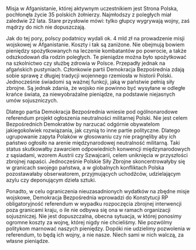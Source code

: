 Misja w Afganistanie, której aktywnym uczestnikiem jest Strona Polska, pochłonęła życie 35 polskich żołnierzy. Najmłodszy z poległych miał zaledwie 22 lata. Stare przysłowie mówi: tylko głupcy wygrywają wojny, zaś mądrzy do nich nie dopuszczają.

Jak do tej pory, polscy podatnicy wydali ok. 4 mld zł na prowadzenie misji wojskowej w Afganistanie. Koszty i tak są zaniżone. Nie obejmują bowiem pieniędzy spożytkowanych na leczenie kombatantów po powrocie, a także odszkodowań dla rodzin poległych. Te pieniądze można było spożytkować na szkolnictwo czy służbę zdrowia w Polsce. Przepadły jednak na afgańskich pustyniach. Członkowie partii Demokracja Bezpośrednia zdają sobie sprawę z długiej tradycji wojennego rzemiosła w historii Polski. Jednocześnie świadomi są ważnej funkcji, jaką w państwie pełnią siły zbrojne. Są jednak zdania, że wojsko nie powinno być wysyłane w odległe krańce świata, za niewyobrażalne pieniądze, na podstawie niejasnych umów sojuszniczych.

Dlatego partia Demokracja Bezpośrednia wniesie pod ogólnonarodowe referendum projekt ogłoszenia neutralności militarnej Polski. Nie jest celem Bezpośrednich Demokratów by narzucać odgórnie obywatelom jakiegokolwiek rozwiązania, jak czynią to inne partie polityczne. Dlatego ugrupowanie zapyta Polaków w głosowaniu czy nie pragnęliby aby ich państwo ogłosiło na arenie międzynarodowej neutralność militarną. Taki status skutkowałby zawarciem odpowiednich konwencji międzynarodowych z sąsiadami, wzorem Austrii czy Szwajcarii, celem uniknięcia w przyszłości zbrojnej napaści. Jednocześnie Polskie Siły Zbrojne skoncentrowałyby się w granicach swojego państwa, a w globalnych konfliktach Polska pozostawałaby obserwatorem, przyjmujących uchodźców, udzielającym azylu czy deponującym dzieła sztuki.

Ponadto, w celu ograniczenia nieuzasadnionych wydatków na zbędne misje wojskowe, Demokracja Bezpośrednia wprowadzi do Konstytucji RP obligatoryjność referendum w wypadku rozpoczęcia zbrojnej interwencji poza granicami kraju, o ile nie odbywa się ona w ramach organizacji sojuszniczej. Nie jest dopuszczalna, obecna sytuacja, w której ponosimy ogromne koszty za wojnę, której nigdy nie chcieliśmy. Nie pozwólmy politykom marnować naszych pieniędzy. Dopóki nie udzielimy pozwolenia w referendum, to będą ich wojny, a nie nasze. Niech sami w nich walczą, za własne pieniądze.